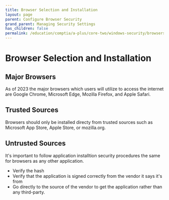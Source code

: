 ```yaml
---
title: Browser Selection and Installation
layout: page
parent: Configure Browser Security
grand_parent: Managing Security Settings
has_children: false
permalink: /education/comptia/a-plus/core-two/windows-security/browsers/selection-and-installation/
---
```


# Browser Selection and Installation

## Major Browsers

As of 2023 the major browsers which users will utilize to access the internet are Google Chrome, Microsoft Edge, Mozilla Firefox, and Apple Safari.

## Trusted Sources

Browsers should only be installed directy from trusted sources such as Microsoft App Store, Apple Store, or mozilla.org.

## Untrusted Sources

It's important to follow application installtion security procedures the same for browsers as any other application.

- Verify the hash
- Verify that the application is signed correctly from the vendor it says it's from
- Go directly to the source of the vendor to get the application rather than any third-party.